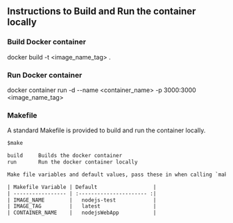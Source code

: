 ## Instructions to Build and Run the container locally

### Build Docker container
docker build -t <image_name_tag> .

### Run Docker container
docker container run -d --name <container_name> -p 3000:3000 <image_name_tag>


### Makefile

A standard Makefile is provided to build and run the container locally.

```txt
$make

build     Builds the docker container
run       Run the docker container locally

Make file variables and default values, pass these in when calling `make`, e.g. `make build IMAGE_NAME=nodejs-test`

| Makefile Variable | Default                  |
| ----------------- | :---------------------- :|
| IMAGE_NAME        |   nodejs-test            |
| IMAGE_TAG         |   latest                 |
| CONTAINER_NAME    |   nodejsWebApp           |
